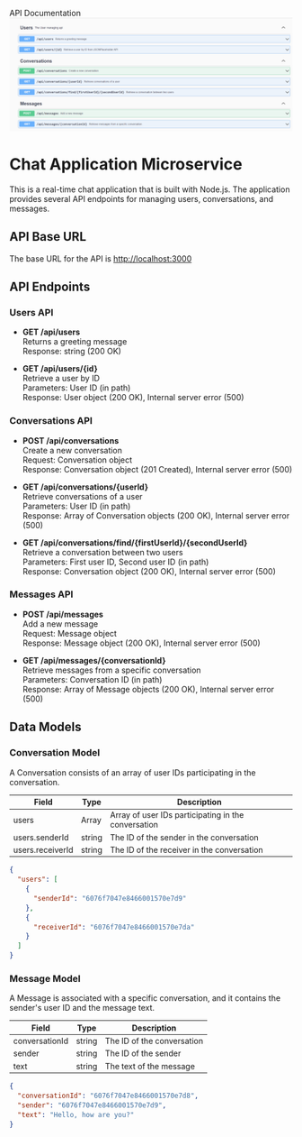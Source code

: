 API Documentation
![Alt Text](./api.png)

# Chat Application Microservice

This is a real-time chat application that is built with Node.js. The application provides several API endpoints for managing users, conversations, and messages.

## API Base URL

The base URL for the API is [http://localhost:3000](http://localhost:3000)

## API Endpoints

### Users API

- **GET /api/users** \
  Returns a greeting message \
  Response: string (200 OK)

- **GET /api/users/{id}** \
  Retrieve a user by ID \
  Parameters: User ID (in path) \
  Response: User object (200 OK), Internal server error (500)

### Conversations API

- **POST /api/conversations** \
  Create a new conversation \
  Request: Conversation object \
  Response: Conversation object (201 Created), Internal server error (500)

- **GET /api/conversations/{userId}** \
  Retrieve conversations of a user \
  Parameters: User ID (in path) \
  Response: Array of Conversation objects (200 OK), Internal server error (500)

- **GET /api/conversations/find/{firstUserId}/{secondUserId}** \
  Retrieve a conversation between two users \
  Parameters: First user ID, Second user ID (in path) \
  Response: Conversation object (200 OK), Internal server error (500)

### Messages API

- **POST /api/messages** \
  Add a new message \
  Request: Message object \
  Response: Message object (200 OK), Internal server error (500)

- **GET /api/messages/{conversationId}** \
  Retrieve messages from a specific conversation \
  Parameters: Conversation ID (in path) \
  Response: Array of Message objects (200 OK), Internal server error (500)

## Data Models

### Conversation Model

A Conversation consists of an array of user IDs participating in the conversation.

| Field            | Type   | Description                                         |
| ---------------- | ------ | --------------------------------------------------- |
| users            | Array  | Array of user IDs participating in the conversation |
| users.senderId   | string | The ID of the sender in the conversation            |
| users.receiverId | string | The ID of the receiver in the conversation          |

```json
{
  "users": [
    {
      "senderId": "6076f7047e8466001570e7d9"
    },
    {
      "receiverId": "6076f7047e8466001570e7da"
    }
  ]
}
```

### Message Model

A Message is associated with a specific conversation, and it contains the sender's user ID and the message text.

| Field          | Type   | Description                |
| -------------- | ------ | -------------------------- |
| conversationId | string | The ID of the conversation |
| sender         | string | The ID of the sender       |
| text           | string | The text of the message    |

```json
{
  "conversationId": "6076f7047e8466001570e7d8",
  "sender": "6076f7047e8466001570e7d9",
  "text": "Hello, how are you?"
}
```
